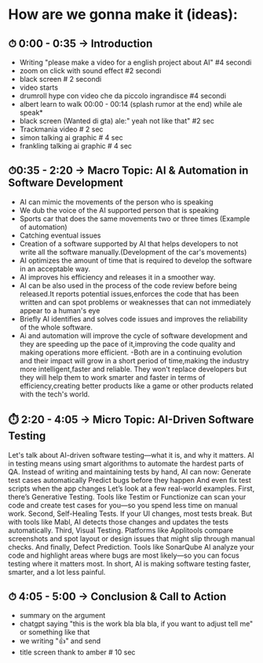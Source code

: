 # How are we gonna make it (ideas):
 ## ⏱ 0:00 - 0:35 → Introduction
- Writing "please make a video for a english project about AI" #4 secondi
- zoom on click with sound effect #2 secondi
- black screen # 2 secondi
- video starts 
- drumroll hype con video che da piccolo ingrandisce #4 secondi
- albert learn to walk 00:00 - 00:14 (splash rumor at the end) while ale speak*
- black screen (Wanted di gta) ale:" yeah not like that" #2 sec
- Trackmania video # 2 sec
- simon talking ai graphic # 4 sec
- frankling talking ai graphic # 4 sec


## ⏱0:35 - 2:20 → Macro Topic: AI & Automation in Software Development
- AI can mimic the movements of the person who is speaking
- We dub the voice of the AI supported person that is speaking
- Sports car that does the same movements two or three times (Example of automation)
- Catching eventual issues 
- Creation of a software supported by AI that helps developers to not write all the software manually.(Development of the car's movements)
- AI optimizes the amount of time that is required to develop the software in an acceptable way.
- AI improves his efficiency and releases it in a smoother way.
- AI can be also used in the process of the code review before being released.It reports potential issues,enforces the code that has been written and can spot problems or weaknesses that can not immediately appear to a human's eye
- Briefly AI identifies and solves code issues and improves the reliability of the whole software.
- Ai and automation will improve the cycle of software development and they are speeding up the pace of it,improving the code quality and making operations more efficient.
-Both are in a continuing evolution and their impact will grow in a short period of time,making the industry more intelligent,faster and reliable.
They won't replace developers but they will help them to work smarter and faster in terms of efficiency,creating better products like a game or other products related with the tech's world.



## ⏱️ 2:20 - 4:05 → Micro Topic: AI-Driven Software Testing
Let's talk about AI-driven software testing—what it is, and why it matters.
AI in testing means using smart algorithms to automate the hardest parts of QA.
Instead of writing and maintaining tests by hand, AI can now:
Generate test cases automatically
Predict bugs before they happen
And even fix test scripts when the app changes
Let’s look at a few real-world examples.
First, there’s Generative Testing.
Tools like Testim or Functionize can scan your code and create test cases for you—so you spend less time on manual work.
Second, Self-Healing Tests.
If your UI changes, most tests break. But with tools like Mabl, AI detects those changes and updates the tests automatically.
Third, Visual Testing.
Platforms like Applitools compare screenshots and spot layout or design issues that might slip through manual checks.
And finally, Defect Prediction.
Tools like SonarQube AI analyze your code and highlight areas where bugs are most likely—so you can focus testing where it matters most.
In short, AI is making software testing faster, smarter, and a lot less painful.


## ⏱ 4:05 - 5:00 → Conclusion & Call to Action
- summary on the argument
- chatgpt saying "this is the work bla bla bla, if you want to adjust tell me" or something like that
- we writing "👍" and send
- title screen thank to amber # 10 sec


